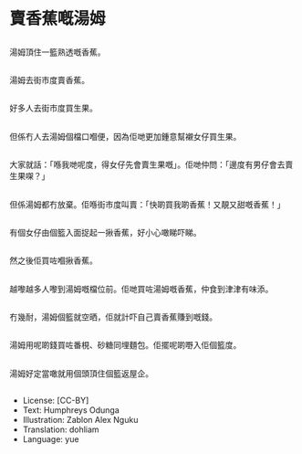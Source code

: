 # 賣香蕉嘅湯姆

##
湯姆頂住一籃熟透嘅香蕉。

##
湯姆去街市度賣香蕉。

##
好多人去街市度買生果。

##
但係冇人去湯姆個檔口嗰便，因為佢哋更加鍾意幫襯女仔買生果。

##
大家就話：「喺我哋呢度，得女仔先會賣生果嘅」。佢哋仲問：「邊度有男仔會去賣生果㗎？」

##
但係湯姆都冇放棄。佢喺街市度叫賣：「快啲買我啲香蕉！又靚又甜嘅香蕉！」

##
有個女仔由個籃入面捉起一揪香蕉，好小心噉睇吓睇。

##
然之後佢買咗嗰揪香蕉。

##
越嚟越多人嚟到湯姆嘅檔位前。佢哋買咗湯姆嘅香蕉，仲食到津津有味添。

##
冇幾耐，湯姆個籃就空晒，佢就計吓自己賣香蕉賺到嘅錢。

##
湯姆用呢啲錢買咗番梘、砂糖同埋麵包。佢擺呢啲嘢入佢個籃度。

##
湯姆好定當噉就用個頭頂住個籃返屋企。

##
* License: [CC-BY]
* Text: Humphreys Odunga
* Illustration: Zablon Alex Nguku
* Translation: dohliam
* Language: yue

